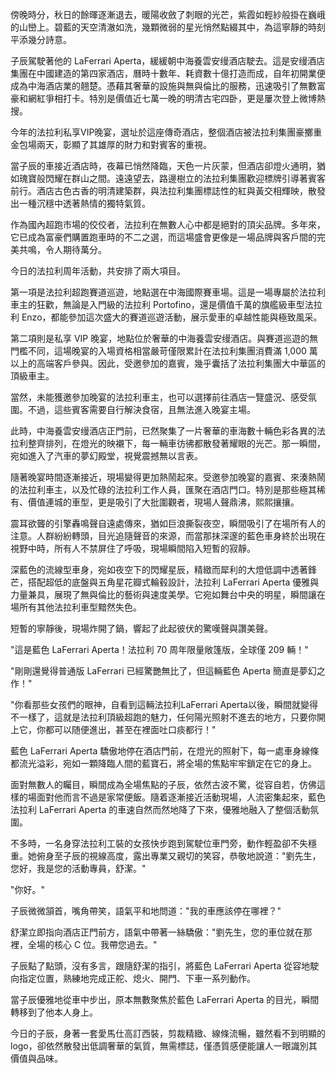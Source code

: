 傍晚時分，秋日的餘暉逐漸退去，暖陽收斂了刺眼的光芒，紫霞如輕紗般掛在巍峨的山巒上。碧藍的天空清澈如洗，幾顆微弱的星光悄然點綴其中，為這寧靜的時刻平添幾分詩意。

子辰駕駛著他的 LaFerrari Aperta，緩緩朝中海養雲安缦酒店駛去。這是安缦酒店集團在中國建造的第四家酒店，曆時十數年、耗資數十億打造而成，自年初開業便成為中海酒店業的翹楚。憑藉其奢華的設施與無與倫比的服務，迅速吸引了無數富豪和網紅爭相打卡。特別是價值近七萬一晚的明清古宅四卧，更是屢次登上微博熱搜。

今年的法拉利私享VIP晚宴，選址於這座傳奇酒店，整個酒店被法拉利集團豪擲重金包場兩天，彰顯了其雄厚的財力和對賓客的重視。

當子辰的車接近酒店時，夜幕已悄然降臨，天色一片灰蒙，但酒店卻燈火通明，猶如瑰寶般閃耀在群山之間。遠遠望去，路邊樹立的法拉利集團歡迎標牌引導著賓客前行。酒店古色古香的明清建築群，與法拉利集團標誌性的紅與黃交相輝映，散發出一種沉穩中透著熱情的獨特氣質。

作為國內超跑市場的佼佼者，法拉利在無數人心中都是絕對的頂尖品牌。多年來，它已成為富豪們購置跑車時的不二之選，而這場盛會更像是一場品牌與客戶間的完美共鳴，令人期待萬分。


今日的法拉利周年活動，共安排了兩大項目。  

第一項是法拉利超跑賽道巡遊，地點選在中海國際賽車場。這是一場專屬於法拉利車主的狂歡，無論是入門級的法拉利 Portofino，還是價值千萬的旗艦級車型法拉利 Enzo，都能參加這次盛大的賽道巡遊活動，展示愛車的卓越性能與極致風采。  

第二項則是私享 VIP 晚宴，地點位於奢華的中海養雲安缦酒店。與賽道巡遊的無門檻不同，這場晚宴的入場資格相當嚴苛僅限累計在法拉利集團消費滿 1,000 萬以上的高端客戶參與。因此，受邀參加的嘉賓，幾乎囊括了法拉利集團大中華區的頂級車主。  

當然，未能獲邀參加晚宴的法拉利車主，也可以選擇前往酒店一覽盛況、感受氛圍。不過，這些賓客需要自行解決食宿，且無法進入晚宴主場。  

此時，中海養雲安缦酒店正門前，已然聚集了一片奢華的車海數十輛色彩各異的法拉利整齊排列，在燈光的映襯下，每一輛車彷彿都散發著耀眼的光芒。那一瞬間，宛如進入了汽車的夢幻殿堂，視覺震撼無以言表。  

隨著晚宴時間逐漸接近，現場變得更加熱鬧起來。受邀參加晚宴的嘉賓、來湊熱鬧的法拉利車主，以及忙碌的法拉利工作人員，匯聚在酒店門口。特別是那些極其稀有、價值連城的車型，更是吸引了大批圍觀者，現場人聲鼎沸，熙熙攘攘。  

震耳欲聾的引擎轟鳴聲自遠處傳來，猶如巨浪撕裂夜空，瞬間吸引了在場所有人的注意。人群紛紛轉頭，目光追隨聲音的來源，而當那抹深邃的藍色車身終於出現在視野中時，所有人不禁屏住了呼吸，現場瞬間陷入短暫的寂靜。

深藍色的流線型車身，宛如夜空下的閃耀星辰，精緻而犀利的大燈低調中透著鋒芒，搭配超低的底盤與五角星花瓣式輪毂設計，法拉利 LaFerrari Aperta 優雅與力量兼具，展現了無與倫比的藝術與速度美學。它宛如舞台中央的明星，瞬間讓在場所有其他法拉利車型黯然失色。

短暫的寧靜後，現場炸開了鍋，響起了此起彼伏的驚嘆聲與讚美聲。

"這是藍色 LaFerrari Aperta！法拉利 70 周年限量敞篷版，全球僅 209 輛！"

"剛剛還覺得普通版 LaFerrari 已經驚艷無比了，但這輛藍色 Aperta 簡直是夢幻之作！"

"你看那些女孩們的眼神，自看到這輛法拉利LaFerrari Aperta以後，瞬間就變得不一樣了，這就是法拉利頂級超跑的魅力，任何陽光照射不進去的地方，只要你開上它，你都可以随便進出，甚至在裡面吐口痰都行！"

藍色 LaFerrari Aperta 驕傲地停在酒店門前，在燈光的照射下，每一處車身線條都流光溢彩，宛如一顆降臨人間的藍寶石，將全場的焦點牢牢鎖定在它的身上。  

面對無數人的矚目，瞬間成為全場焦點的子辰，依然古波不驚，從容自若，仿佛這樣的場面對他而言不過是家常便飯。隨着逐漸接近活動現場，人流密集起來，藍色法拉利 LaFerrari Aperta 的車速自然而然地降了下來，優雅地融入了整個活動氛圍。  

不多時，一名身穿法拉利工裝的女孩快步跑到駕駛位車門旁，動作輕盈卻不失穩重。她俯身至子辰的視線高度，露出專業又親切的笑容，恭敬地說道："劉先生，您好，我是您的活動專員，舒潔。"  

"你好。"  

子辰微微頷首，嘴角帶笑，語氣平和地問道："我的車應該停在哪裡？"  

舒潔立即指向酒店正門前方，語氣中帶著一絲驕傲："劉先生，您的車位就在那裡，全場的核心 C 位。我帶您過去。"  

子辰點了點頭，沒有多言，跟隨舒潔的指引，將藍色 LaFerrari Aperta 從容地駛向指定位置，熟練地完成正舵、熄火、開門、下車一系列動作。  

當子辰優雅地從車中步出，原本無數聚焦於藍色 LaFerrari Aperta 的目光，瞬間轉移到了他本人身上。  

今日的子辰，身著一套愛馬仕高訂西裝，剪裁精緻、線條流暢，雖然看不到明顯的 logo，卻依然散發出低調奢華的氣質，無需標誌，僅憑質感便能讓人一眼識別其價值與品味。  